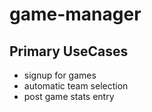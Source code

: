 # game-manager

## Primary UseCases
- signup for games
- automatic team selection
- post game stats entry
